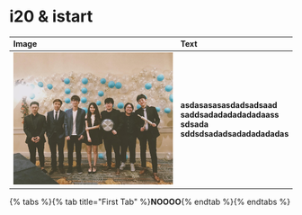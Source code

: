 # i20 & istart

| Image | Text |
|:------|:------|
|![](../.gitbook/assets/ep.jpg)| **asdasasasasdadsadsaad<br>saddsadadadadadadaass<br>sdsada<br>sddsdsadadsadadadadadas** |




{% tabs %}{% tab title="First Tab" %}**NOOOO**{% endtab %}{% endtabs %}

